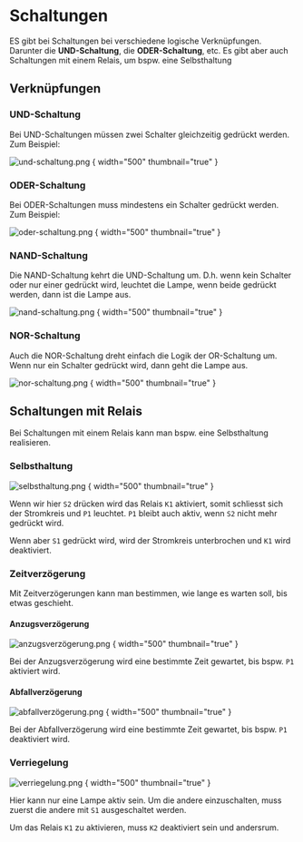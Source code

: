 # Schaltungen

ES gibt bei Schaltungen bei verschiedene logische Verknüpfungen. Darunter die **UND-Schaltung**, die **ODER-Schaltung**, etc. Es gibt aber auch Schaltungen mit einem Relais, um bspw. eine Selbsthaltung

## Verknüpfungen

### UND-Schaltung 

Bei UND-Schaltungen müssen zwei Schalter gleichzeitig gedrückt werden. Zum Beispiel:

![und-schaltung.png](und-schaltung.png) { width="500" thumbnail="true" }

### ODER-Schaltung

Bei ODER-Schaltungen muss mindestens ein Schalter gedrückt werden. Zum Beispiel:

![oder-schaltung.png](oder-schaltung.png) { width="500" thumbnail="true" }

### NAND-Schaltung

Die NAND-Schaltung kehrt die UND-Schaltung um. D.h. wenn kein Schalter oder nur einer gedrückt wird, leuchtet die Lampe, wenn beide gedrückt werden, dann ist die Lampe aus.

![nand-schaltung.png](nand-schaltung.png) { width="500" thumbnail="true" }

### NOR-Schaltung

Auch die NOR-Schaltung dreht einfach die Logik der OR-Schaltung um. Wenn nur ein Schalter gedrückt wird, dann geht die Lampe aus.

![nor-schaltung.png](nor-schaltung.png) { width="500" thumbnail="true" }

## Schaltungen mit Relais

Bei Schaltungen mit einem Relais kann man bspw. eine Selbsthaltung realisieren.

### Selbsthaltung

![selbsthaltung.png](selbsthaltung.png) { width="500" thumbnail="true" }

Wenn wir hier `S2` drücken wird das Relais `K1` aktiviert, somit schliesst sich der Stromkreis und `P1` leuchtet. `P1` bleibt auch aktiv, wenn `S2` nicht mehr gedrückt wird. 

Wenn aber `S1` gedrückt wird, wird der Stromkreis unterbrochen und `K1` wird deaktiviert.

### Zeitverzögerung

Mit Zeitverzögerungen kann man bestimmen, wie lange es warten soll, bis etwas geschieht.

#### Anzugsverzögerung
 
![anzugsverzögerung.png](anzugsverzögerung.png) { width="500" thumbnail="true" }

Bei der Anzugsverzögerung wird eine bestimmte Zeit gewartet, bis bspw. `P1` aktiviert wird.
 
#### Abfallverzögerung

![abfallverzögerung.png](abfallverzögerung.png) { width="500" thumbnail="true" }

Bei der Abfallverzögerung wird eine bestimmte Zeit gewartet, bis bspw. `P1` deaktiviert wird.

### Verriegelung

![verriegelung.png](verriegelung.png) { width="500" thumbnail="true" } 

Hier kann nur eine Lampe aktiv sein. Um die andere einzuschalten, muss zuerst die andere mit `S1` ausgeschaltet werden.

Um das Relais `K1` zu aktivieren, muss `K2` deaktiviert sein und andersrum. 
